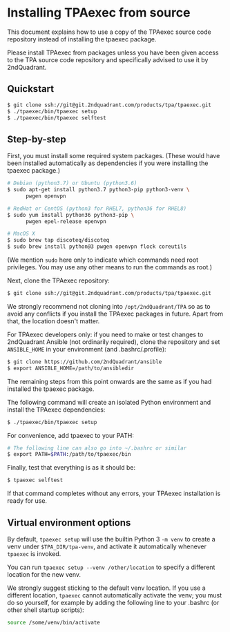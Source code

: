 # Installing TPAexec from source

This document explains how to use a copy of the TPAexec source code
repository instead of installing the tpaexec package.

Please install TPAexec from packages unless you have been given access
to the TPA source code repository and specifically advised to use it by
2ndQuadrant.

## Quickstart

```bash
$ git clone ssh://git@git.2ndquadrant.com/products/tpa/tpaexec.git
$ ./tpaexec/bin/tpaexec setup
$ ./tpaexec/bin/tpaexec selftest
```

## Step-by-step

First, you must install some required system packages. (These would have
been installed automatically as dependencies if you were installing the
tpaexec package.)

```bash
# Debian (python3.7) or Ubuntu (python3.6)
$ sudo apt-get install python3.7 python3-pip python3-venv \
      pwgen openvpn

# RedHat or CentOS (python3 for RHEL7, python36 for RHEL8)
$ sudo yum install python36 python3-pip \
      pwgen epel-release openvpn

# MacOS X
$ sudo brew tap discoteq/discoteq
$ sudo brew install python@3 pwgen openvpn flock coreutils
```

(We mention `sudo` here only to indicate which commands need root
privileges. You may use any other means to run the commands as root.)

Next, clone the TPAexec repository:

```bash
$ git clone ssh://git@git.2ndquadrant.com/products/tpa/tpaexec.git
```

We strongly recommend not cloning into `/opt/2ndQuadrant/TPA` so as to
avoid any conflicts if you install the TPAexec packages in future. Apart
from that, the location doesn't matter.

For TPAexec developers only: if you need to make or test changes to
2ndQuadrant Ansible (not ordinarily required), clone the repository and
set `ANSIBLE_HOME` in your environment (and .bashrc/.profile):

```bash
$ git clone https://github.com/2ndQuadrant/ansible
$ export ANSIBLE_HOME=/path/to/ansibledir
```

The remaining steps from this point onwards are the same as if you had
installed the tpaexec package.

The following command will create an isolated Python environment and
install the TPAexec dependencies:

```bash
$ ./tpaexec/bin/tpaexec setup
```

For convenience, add tpaexec to your PATH:

```bash
# The following line can also go into ~/.bashrc or similar
$ export PATH=$PATH:/path/to/tpaexec/bin
```

Finally, test that everything is as it should be:

```bash
$ tpaexec selftest
```

If that command completes without any errors, your TPAexec installation
is ready for use.

## Virtual environment options

By default, `tpaexec setup` will use the builtin Python 3 `-m venv`
to create a venv under `$TPA_DIR/tpa-venv`, and activate it
automatically whenever `tpaexec` is invoked.

You can run `tpaexec setup --venv /other/location` to specify a
different location for the new venv.

We strongly suggest sticking to the default venv location. If you use a
different location, `tpaexec` cannot automatically activate the venv;
you must do so yourself, for example by adding the following line to
your .bashrc (or other shell startup scripts):

```bash
source /some/venv/bin/activate
```
